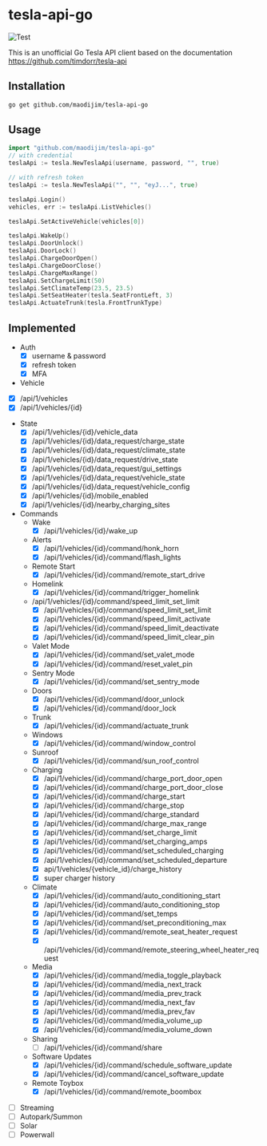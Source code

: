 # tesla-api-go
![Test](https://github.com/maodijim/tesla-api-go/actions/workflows/go.yml/badge.svg)

This is an unofficial Go Tesla API client based on the documentation https://github.com/timdorr/tesla-api

## Installation
```sh
go get github.com/maodijim/tesla-api-go
```

## Usage
```go
import "github.com/maodijim/tesla-api-go"
// with credential
teslaApi := tesla.NewTeslaApi(username, password, "", true)

// with refresh token
teslaApi := tesla.NewTeslaApi("", "", "eyJ...", true)

teslaApi.Login()
vehicles, err := teslaApi.ListVehicles()

teslaApi.SetActiveVehicle(vehicles[0])

teslaApi.WakeUp()
teslaApi.DoorUnlock()
teslaApi.DoorLock()
teslaApi.ChargeDoorOpen()
teslaApi.ChargeDoorClose()
teslaApi.ChargeMaxRange()
teslaApi.SetChargeLimit(50)
teslaApi.SetClimateTemp(23.5, 23.5)
teslaApi.SetSeatHeater(tesla.SeatFrontLeft, 3)
teslaApi.ActuateTrunk(tesla.FrontTrunkType)

```


## Implemented
- Auth
  - [x] username & password 
  - [x] refresh token
  - [x] MFA
- Vehicle
- [x] /api/1/vehicles
- [x] /api/1/vehicles/{id}
- State
  - [x] /api/1/vehicles/{id}/vehicle_data
  - [x] /api/1/vehicles/{id}/data_request/charge_state
  - [x] /api/1/vehicles/{id}/data_request/climate_state
  - [x] /api/1/vehicles/{id}/data_request/drive_state
  - [x] /api/1/vehicles/{id}/data_request/gui_settings
  - [x] /api/1/vehicles/{id}/data_request/vehicle_state
  - [x] /api/1/vehicles/{id}/data_request/vehicle_config
  - [x] /api/1/vehicles/{id}/mobile_enabled
  - [x] /api/1/vehicles/{id}/nearby_charging_sites
- Commands
  - Wake
    - [x] /api/1/vehicles/{id}/wake_up
  - Alerts
    - [x] /api/1/vehicles/{id}/command/honk_horn
    - [x] /api/1/vehicles/{id}/command/flash_lights
  - Remote Start
    - [x] /api/1/vehicles/{id}/command/remote_start_drive
  - Homelink
    - [x] /api/1/vehicles/{id}/command/trigger_homelink
  - /api/1/vehicles/{id}/command/speed_limit_set_limit
    - [x] /api/1/vehicles/{id}/command/speed_limit_set_limit
    - [x] /api/1/vehicles/{id}/command/speed_limit_activate
    - [x] /api/1/vehicles/{id}/command/speed_limit_deactivate
    - [x] /api/1/vehicles/{id}/command/speed_limit_clear_pin
  - Valet Mode
    - [x] /api/1/vehicles/{id}/command/set_valet_mode
    - [x] /api/1/vehicles/{id}/command/reset_valet_pin
  - Sentry Mode
    - [x] /api/1/vehicles/{id}/command/set_sentry_mode
  - Doors
    - [x] /api/1/vehicles/{id}/command/door_unlock
    - [x] /api/1/vehicles/{id}/command/door_lock
  - Trunk
    - [x] /api/1/vehicles/{id}/command/actuate_trunk
  - Windows
    - [x] /api/1/vehicles/{id}/command/window_control
  - Sunroof
    - [x] /api/1/vehicles/{id}/command/sun_roof_control
  - Charging
    - [x] /api/1/vehicles/{id}/command/charge_port_door_open
    - [x] /api/1/vehicles/{id}/command/charge_port_door_close
    - [x] /api/1/vehicles/{id}/command/charge_start
    - [x] /api/1/vehicles/{id}/command/charge_stop
    - [x] /api/1/vehicles/{id}/command/charge_standard
    - [x] /api/1/vehicles/{id}/command/charge_max_range
    - [x] /api/1/vehicles/{id}/command/set_charge_limit
    - [x] /api/1/vehicles/{id}/command/set_charging_amps
    - [x] /api/1/vehicles/{id}/command/set_scheduled_charging
    - [x] /api/1/vehicles/{id}/command/set_scheduled_departure
    - [x] api/1/vehicles/{vehicle_id}/charge_history
    - [x] super charger history
  - Climate
    - [x] /api/1/vehicles/{id}/command/auto_conditioning_start
    - [x] /api/1/vehicles/{id}/command/auto_conditioning_stop
    - [x] /api/1/vehicles/{id}/command/set_temps
    - [x] /api/1/vehicles/{id}/command/set_preconditioning_max
    - [x] /api/1/vehicles/{id}/command/remote_seat_heater_request
    - [x] /api/1/vehicles/{id}/command/remote_steering_wheel_heater_request
  - Media
    - [x] /api/1/vehicles/{id}/command/media_toggle_playback
    - [x] /api/1/vehicles/{id}/command/media_next_track
    - [x] /api/1/vehicles/{id}/command/media_prev_track
    - [x] /api/1/vehicles/{id}/command/media_next_fav
    - [x] /api/1/vehicles/{id}/command/media_prev_fav
    - [x] /api/1/vehicles/{id}/command/media_volume_up
    - [x] /api/1/vehicles/{id}/command/media_volume_down
  - Sharing
    - [ ] /api/1/vehicles/{id}/command/share
  - Software Updates
    - [x] /api/1/vehicles/{id}/command/schedule_software_update
    - [x] /api/1/vehicles/{id}/command/cancel_software_update
  - Remote Toybox
    - [x] /api/1/vehicles/{id}/command/remote_boombox
- [ ] Streaming
- [ ] Autopark/Summon
- [ ] Solar
- [ ] Powerwall

